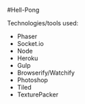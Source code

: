 #Hell-Pong


Technologies/tools used:
- Phaser
- Socket.io
- Node
- Heroku
- Gulp
- Browserify/Watchify
- Photoshop
- Tiled
- TexturePacker
